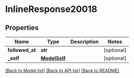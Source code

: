 # InlineResponse20018

## Properties
Name | Type | Description | Notes
------------ | ------------- | ------------- | -------------
**followed_at** | **str** |  | [optional] 
**_self** | [**ModelSelf**](ModelSelf.md) |  | [optional] 

[[Back to Model list]](../README.md#documentation-for-models) [[Back to API list]](../README.md#documentation-for-api-endpoints) [[Back to README]](../README.md)

